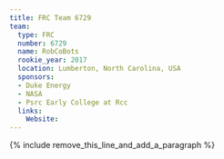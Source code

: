 ```yaml
---
title: FRC Team 6729
team:
  type: FRC
  number: 6729
  name: RobCoBots
  rookie_year: 2017
  location: Lumberton, North Carolina, USA
  sponsors:
  - Duke Energy
  - NASA
  - Psrc Early College at Rcc
  links:
    Website:
---
```


{% include remove_this_line_and_add_a_paragraph %}